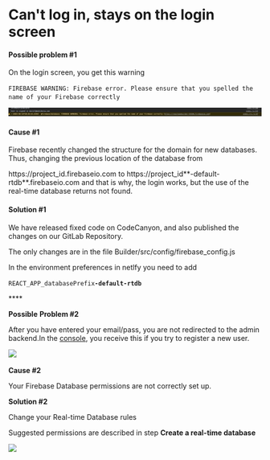 # Can't log in, stays on the login screen

#### **Possible problem \#1**

On the login screen, you get this warning

`FIREBASE WARNING: Firebase error. Please ensure that you spelled the name of your Firebase correctly`

![](../.gitbook/assets/error_firebase_domain.png)

#### **Cause \#1**

Firebase recently changed the structure for the domain for new databases. Thus, changing the previous location of the database from 

https://project\_id.firebaseio.com to https://project\_id**-default-rtdb**.firebaseio.com and that is why, the login works, but the use of the real-time database returns not found. 

#### Solution \#1

We have released fixed code on CodeCanyon, and also published the changes on our GitLab Repository. 

The only changes are in the file Builder/src/config/firebase\_config.js

In the environment preferences in netlfy you need to add

`REACT_APP_databasePrefix`**`-default-rtdb`**







\*\*\*\*

**Possible** **Problem \#2**

After you have entered your email/pass, you are not redirected to the admin backend.In the [console](https://mobidonia.support-hub.io/articles/how-to-open-the-developer-console), you receive this if you try to register a new user.

![](https://support-hub--assets.s3.eu-west-2.amazonaws.com/assets/74/images/ktMq6nIZCKrbDStTQ1ThkOl1U1MPh3R7TB68wy1T.png)

**Cause \#2**

Your Firebase Database permissions are not correctly set up.

**Solution \#2**

Change your Real-time Database rules

Suggested permissions are described in step **Create a real-time database**

![](https://support-hub--assets.s3.eu-west-2.amazonaws.com/assets/74/images/OEYxI2Bc5CMvFCqouiETskOcMbexWxkyMfBkLFiA.png)


